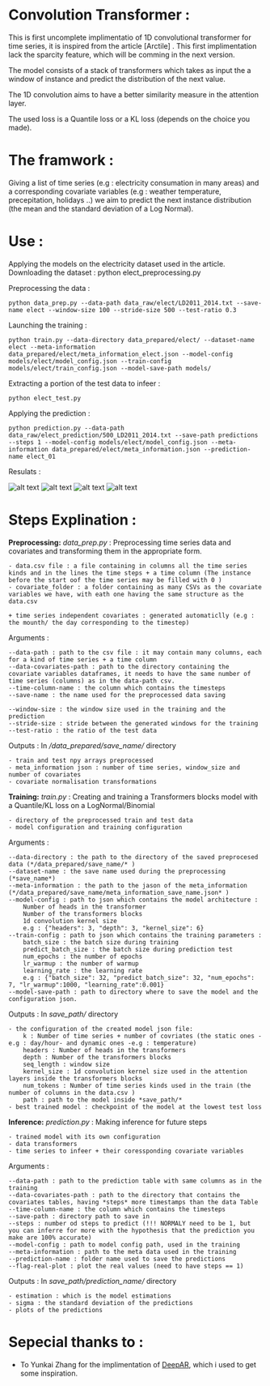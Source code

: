 # Convolution Transformer :
This is first uncomplete implimentatio of 1D convolutional transformer for time series, it is inspired from the article [Arctile] . This first implimentation lack the sparcity feature, which will be comming in the next version.

The model consists of a stack of transformers which takes as input the a window of instance and predict the distribution of the next value.

The 1D convolution aims to have a better similarity measure in the attention layer.

The used loss is a Quantile loss or a KL loss (depends on the choice you made).

# The framwork : 

Giving a list of time series (e.g : electricity consumation in many areas) and a corresponding covariate variables (e.g : weather temperature, precepitation, holidays ..) we aim to predict the next instance distribution (the mean and the standard deviation of a Log Normal).

# Use :
Applying the models on the electricity dataset used in the article.
Downloading the dataset : 
    python elect_preprocessing.py

Preprocessing the data : 

    python data_prep.py --data-path data_raw/elect/LD2011_2014.txt --save-name elect --window-size 100 --stride-size 500 --test-ratio 0.3

Launching the training :

    python train.py --data-directory data_prepared/elect/ --dataset-name elect --meta-information data_prepared/elect/meta_information_elect.json --model-config models/elect/model_config.json --train-config models/elect/train_config.json --model-save-path models/

Extracting a portion of the test data to infeer :
    
    python elect_test.py

Applying the prediction :

    python prediction.py --data-path data_raw/elect_prediction/500_LD2011_2014.txt --save-path predictions --steps 1 --model-config models/elect/model_config.json --meta-information data_prepared/elect/meta_information.json --prediction-name elect_01

Resulats :

![alt text](predictions/elect_01/11.png?raw=true)
![alt text](predictions/elect_01/20.png?raw=true)
![alt text](predictions/elect_01/15.png?raw=true)
![alt text](predictions/elect_01/44.png?raw=true)

# Steps Explination :

**Preprocessing:** 
*data_prep.py* : 
Preprocessing time series data and covariates and transforming them in the appropriate form.

    - data.csv file : a file containing in columns all the time series kinds and in the lines the time steps + a time column (The instance before the start oof the time series may be filled with 0 )
    - covariate_folder : a folder containing as many CSVs as the covariate variables we have, with eath one having the same structure as the data.csv
    
    + time series independent covariates : generated automaticlly (e.g : the mounth/ the day corresponding to the timestep)
Arguments : 
    
    --data-path : path to the csv file : it may contain many columns, each for a kind of time series + a time column
    --data-covariates-path : path to the directory containing the  covariate variables dataframes, it needs to have the same number of time series (columns) as in the data-path csv.
    --time-column-name : the column which contains the timesteps
    --save-name : the name used for the preprocessed data saving

    --window-size : the window size used in the training and the prediction
    --stride-size : stride between the generated windows for the training 
    --test-ratio : the ratio of the test data

Outputs : In */data_prepared/save_name/* directory

    - train and test npy arrays preprocessed
    - meta_information json : number of time series, window_size and number of covariates
    - covariate normalisation transformations
    
**Training:**
*train.py* : 
Creating and training a Transformers blocks model with a Quantile/KL loss on a LogNormal/Binomial

    - directory of the preprocessed train and test data 
    - model configuration and training configuration

Arguments :

    --data-directory : the path to the directory of the saved preprocesed data (*/data_prepared/save_name/* )
    --dataset-name : the save name used during the preprocessing (*save_name*)
    --meta-information : the path to the jason of the meta_information (*/data_prepared/save_name/meta_information_save_name.json* )
    --model-config : path to json which contains the model architecture :
        Number of heads in the transformer
        Number of the transformers blocks 
        1d convolution kernel size
        e.g : {"headers": 3, "depth": 3, "kernel_size": 6}
    --train-config : path to json which contains the training parameters :
        batch_size : the batch size during training
        predict_batch_size : the batch size during prediction test
        num_epochs : the number of epochs
        lr_warmup : the number of warmup
        learning_rate : the learning rate
        e.g : {"batch_size": 32, "predict_batch_size": 32, "num_epochs": 7, "lr_warmup":1000, "learning_rate":0.001}
    --model-save-path : path to directory where to save the model and the configuration json.

Outputs : In *save_path/* directory

    - the configuration of the created model json file:
        k : Number of time series + number of covriates (the static ones -e.g : day/hour- and dynamic ones -e.g : temperature)
    	headers : Number of heads in the transformers
    	depth : Number of the transformers blocks 
    	seq_length : window size
    	kernel_size : 1d convolution kernel size used in the attention layers inside the transformers blocks
    	num_tokens : Number of time series kinds used in the train (the number of columns in the data.csv )
    	path : path to the model inside *save_path/*
    - best trained model : checkpoint of the model at the lowest test loss
**Inference:**
*prediction.py* :
Making inference for future  steps 
    
    - trained model with its own configuration
    - data transformers
    - time series to infeer + their coressponding covariate variables

Arguments :

    --data-path : path to the prediction table with same columns as in the training
    --data-covariates-path : path to the directory that contains the covariates tables, having *steps* more timestamps than the data Table
    --time-column-name : the column which contains the timesteps
    --save-path : directory path to save in
    --steps : number od steps to predict (!!! NORMALY need to be 1, but you can inferre for more with the hypothesis that the prediction you make are 100% accurate)
    --model-config : path to model config path, used in the training
    --meta-information : path to the meta data used in the training 
    --prediction-name : folder name used to save the predictions
    --flag-real-plot : plot the real values (need to have steps == 1)

    
Outputs :  In *save_path/prediction_name/* directory

    - estimation : which is the model estimations
    - sigma : the standard deviation of the predictions
    - plots of the predictions

# Sepecial thanks to : 
  - To Yunkai Zhang for the implimentation of [DeepAR](https://github.com/zhykoties/TimeSeries), which i used to get some inspiration.
